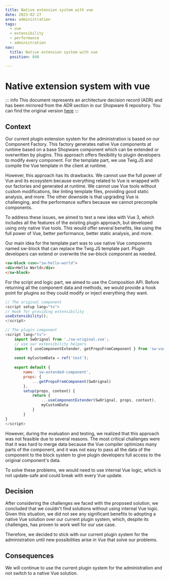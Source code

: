 ```yaml
---
title: Native extension system with vue
date: 2023-02-27
area: administration
tags:
  - vue
  - extensibility
  - performance
  - administration
nav:
  title: Native extension system with vue
  position: 840

---
```


# Native extension system with vue

::: info
This document represents an architecture decision record (ADR) and has been mirrored from the ADR section in our Shopware 6 repository.
You can find the original version [here](https://github.com/shopware/platform/blob/trunk/adr/2023-02-27-native-extension-system-with-vue.md)
:::

## Context
Our current plugin extension system for the administration is based on our Component Factory. This factory generates native Vue components at runtime based on a base Shopware component which can be extended or overwritten by plugins. This approach offers flexibility to plugin developers to modify every component. For the template part, we use Twig.JS and compile the Vue template in the client at runtime.

However, this approach has its drawbacks. We cannot use the full power of Vue and its ecosystem because everything related to Vue is wrapped with our factories and generated at runtime. We cannot use Vue tools without custom modifications, like linting template files, providing good static analysis, and more. The other downside is that upgrading Vue is challenging, and the performance suffers because we cannot precompile components.

To address these issues, we aimed to test a new idea with Vue 3, which includes all the features of the existing plugin approach, but developed using only native Vue tools. This would offer several benefits, like using the full power of Vue, better performance, better static analysis, and more.

Our main idea for the template part was to use native Vue components named sw-block that can replace the Twig.JS template part. Plugin developers can extend or overwrite the sw-block component as needed.

```html
<sw-block name="sw-hello-world">
<div>Hello World</div>
</sw-block>
```

For the script and logic part, we aimed to use the Composition API. Before returning all the component data and methods, we would provide a hook point for plugins so they could modify or inject everything they want.

```js
// The original component
<script setup lang="ts">
// Hook for providing extensibility
useExtensibility();
</script>

// The plugin component
<script lang="ts">
    import SwOrignal from './sw-original.vue';
    // use our extensibility helpers
    import { useComponentExtender, getPropsFromComponent } from 'sw-vue-extensbiles';
    
    const myCustomData = ref('test');
    
    export default {
        name: 'sw-extended-component',
        props: {
            ...getPropsFromComponent(SwOrignal)
        },
        setup(props, context) {
            return {
                ...useComponentExtender(SwOrignal, props, context),
                myCustomData
            }   
        }
}
</script>
```

However, during the evaluation and testing, we realized that this approach was not feasible due to several reasons. The most critical challenges were that it was hard to merge data because the Vue compiler optimizes many parts of the component, and it was not easy to pass all the data of the component to the block system to give plugin developers full access to the original component's data.

To solve these problems, we would need to use internal Vue logic, which is not update-safe and could break with every Vue update.

## Decision
After considering the challenges we faced with the proposed solution, we concluded that we couldn't find solutions without using internal Vue logic. Given this situation, we did not see any significant benefits to adopting a native Vue solution over our current plugin system, which, despite its challenges, has proven to work well for our use case.

Therefore, we decided to stick with our current plugin system for the administration until new possibilities arise in Vue that solve our problems.

## Consequences
We will continue to use the current plugin system for the administration and not switch to a native Vue solution.
